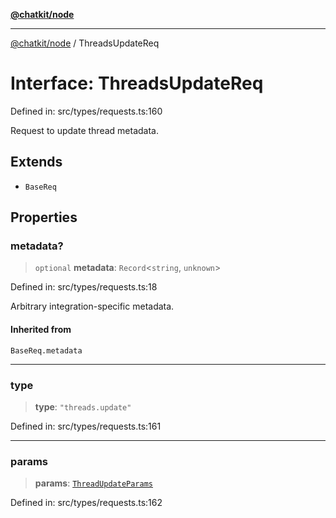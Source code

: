 [**@chatkit/node**](../README.md)

***

[@chatkit/node](../README.md) / ThreadsUpdateReq

# Interface: ThreadsUpdateReq

Defined in: src/types/requests.ts:160

Request to update thread metadata.

## Extends

- `BaseReq`

## Properties

### metadata?

> `optional` **metadata**: `Record`\<`string`, `unknown`\>

Defined in: src/types/requests.ts:18

Arbitrary integration-specific metadata.

#### Inherited from

`BaseReq.metadata`

***

### type

> **type**: `"threads.update"`

Defined in: src/types/requests.ts:161

***

### params

> **params**: [`ThreadUpdateParams`](ThreadUpdateParams.md)

Defined in: src/types/requests.ts:162
